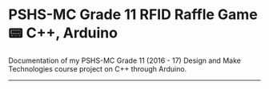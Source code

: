 # PSHS-MC Grade 11 RFID Raffle Game :pager: C++, Arduino

Documentation of my PSHS-MC Grade 11 (2016 - 17) Design and Make Technologies course project on C++ through Arduino.

---
